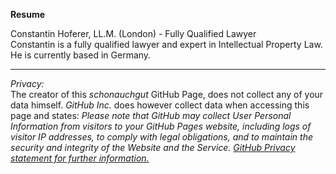 **Resume**

Constantin Hoferer, LL.M. (London) - Fully Qualified Lawyer  
Constantin is a fully qualified lawyer and expert in Intellectual Property Law. He is currently based in Germany.


---
_Privacy:_  
The creator of this _schonauchgut_ GitHub Page, does not collect any of your data himself. _GitHub Inc._ does however collect data when accessing this page and states: _Please note that GitHub may collect User Personal Information from visitors to your GitHub Pages website, including logs of visitor IP addresses, to comply with legal obligations, and to maintain the security and integrity of the Website and the Service. [GitHub Privacy statement for further information.](https://docs.github.com/en/free-pro-team@latest/github/site-policy/github-privacy-statement)_

